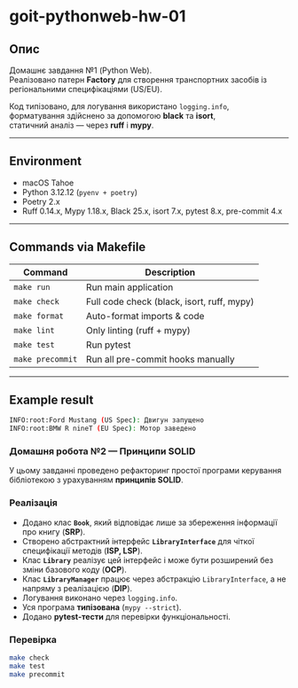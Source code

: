 # goit-pythonweb-hw-01

## Опис

Домашнє завдання №1 (Python Web).  
Реалізовано патерн **Factory** для створення транспортних засобів із регіональними специфікаціями (US/EU).

Код типізовано, для логування використано `logging.info`,  
форматування здійснено за допомогою **black** та **isort**,  
статичний аналіз — через **ruff** і **mypy**.


---

## Environment

- macOS Tahoe
- Python 3.12.12 (`pyenv + poetry`)
- Poetry 2.x
- Ruff 0.14.x, Mypy 1.18.x, Black 25.x, isort 7.x, pytest 8.x, pre-commit 4.x

---

## Commands via Makefile

| Command          | Description                                |
|------------------|--------------------------------------------|
| `make run`       | Run main application                       |
| `make check`     | Full code check (black, isort, ruff, mypy) |
| `make format`    | Auto-format imports & code                 |
| `make lint`      | Only linting (ruff + mypy)                 |
| `make test`      | Run pytest                                 |
| `make precommit` | Run all pre-commit hooks manually          |

---

## Example result

```bash
INFO:root:Ford Mustang (US Spec): Двигун запущено
INFO:root:BMW R nineT (EU Spec): Мотор заведено
```

### Домашня робота №2 — Принципи SOLID

У цьому завданні проведено рефакторинг простої програми керування бібліотекою з урахуванням **принципів SOLID**.

### Реалізація

- Додано клас **`Book`**, який відповідає лише за збереження інформації про книгу (**SRP**).
- Створено абстрактний інтерфейс **`LibraryInterface`** для чіткої специфікації методів (**ISP, LSP**).
- Клас **`Library`** реалізує цей інтерфейс і може бути розширений без зміни базового коду (**OCP**).
- Клас **`LibraryManager`** працює через абстракцію `LibraryInterface`, а не напряму з реалізацією (**DIP**).
- Логування виконано через `logging.info`.
- Уся програма **типізована** (`mypy --strict`).
- Додано **pytest-тести** для перевірки функціональності.

### Перевірка

```bash
make check
make test
make precommit
```